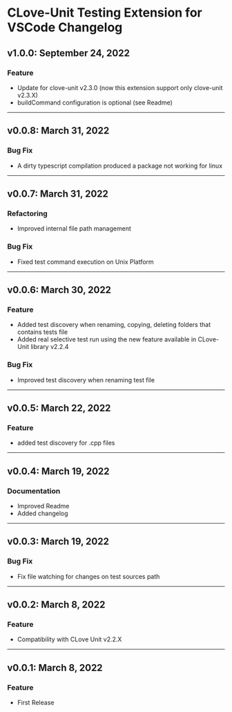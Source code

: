 # CLove-Unit Testing Extension for VSCode Changelog

## v1.0.0: September 24, 2022
### Feature
* Update for clove-unit v2.3.0 (now this extension support only clove-unit v2.3.X)
* buildCommand configuration is optional (see Readme)
---
## v0.0.8: March 31, 2022
### Bug Fix
* A dirty typescript compilation produced a package not working for linux
---
## v0.0.7: March 31, 2022
### Refactoring
* Improved internal file path management 
### Bug Fix
* Fixed test command execution on Unix Platform
---
## v0.0.6: March 30, 2022
### Feature
* Added test discovery when renaming, copying, deleting folders that contains tests file
* Added real selective test run using the new feature available in CLove-Unit library v2.2.4
### Bug Fix
* Improved test discovery when renaming test file
---
## v0.0.5: March 22, 2022
### Feature
* added test discovery for .cpp files
---
## v0.0.4: March 19, 2022
### Documentation
* Improved Readme
* Added changelog
---
## v0.0.3: March 19, 2022
### Bug Fix
* Fix file watching for changes on test sources path
---
## v0.0.2: March 8, 2022
### Feature
* Compatibility with CLove Unit v2.2.X
---
## v0.0.1: March 8, 2022
### Feature
* First Release

